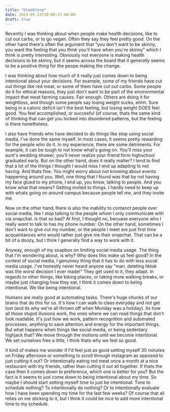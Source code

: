 ```yaml
---
title: "bleeblorp"
date: 2023-05-23T10:00:27-04:00
draft: true 
---
```


Recently I was thinking about when people make health decisions, like to cut out carbs, or to go vegan. Often they say they feel pretty good. On the other hand there's often the argument that "you don't want to be skinny, you want the feeling that you *think* you'll have when you're skinny" which I think is pretty interesting. Obviously not everyone is making health decisions to be skinny, but it seems across the board that it generally seems to be a positive thing for the peope making the change. 

I was thinking about how much of it really just comes down to being intentional about your decisions. For example, some of my friends have cut out things like red meat, or some of them have cut out carbs. Some people do it for ethical reasons, they just don't want to be part of the environmental impact that meat farming causes. Fair enough. Others are doing it for weightloss, and though some people say losing weight sucks, ehhh. Sure being in a caloric deficit isn't the best feeling, but losing weight DOES feel good. You feel accomplished, or succesful (of course, thats the same kind of thinking that can get you locked into disordered patterns, but the feeling is there nonetheless. 

I also have friends who have decided to do things like stop using social media, I've done the same myself. In most cases, it seems pretty rewarding for the people who do it. In my experience, there are some detriments. For example, it can be tough to not know what's going on. You'll miss your aunt's wedding shower, you'll never realize your friend form highschool graduated early. But on the other hand, does it really matter? I tend to find that a lot of the things I thought I would miss I end up adapting to not having. And thats fine. You might worry about not knowing about events happening around you. Well, one thing that I found was that by not having my face glued to my phone, I end up, you know, talking to people. And you know what that means? Getting invited to things. I hardly need to keep up with whats going on around campus because people tell me, and they invite me. 

Now on the other hand, there is also the inability to contanct people over social media, like I stop talking to the people whom I only communicate with via snapchat. Is that so bad? At first, I thought no, becuase everyone who I really *want* to talk to has my phone number. On the other hand, sometimes I don't want to give out my number, or the people I meet are just first time acquaintances who would rather just give me their snapchat. That can be a bit of a doozy, but I think I generally find a way to work with it. 

Anyway, enough of my soapbox on limiting social media usage. The thing that I'm wondering about, is why? Why does this make us feel good? In the context of social media, I genuinley thing that it has to do with less social media usage. I've honestly never heard anyone say "man, deleting tiktok was the worst decision I ever made!" They get used to it, they adapt. In regards to other things, like biking places, or taking more walking breaks, or maybe just changing how they eat, I think it comes down to being intentional. We like being intentional.

Humans are really good at automating tasks. There's huge chunks of our brains that do this for us. It's how I can walk to class everyday and not get lost (and its why we're all thrown off when Monday was a holiday). Its how all those stupid illusions work, the ones where we can read things that don't look readable. It's just how we work, pattern recognition and automated processes, anything to save attention and energy for the important things. But what happens when things like social media, or being sedentary highjack that? We move through the motions until we become intentional. We set ourselves free a little, I think thats why we feel so good. 

It kind of makes me wonder if I'd feel just as good setting myself 30 minutes on Friday afternoon or something to scroll through instagram as opposed to just cutting it out? Or intentionally eating red meat once a month at a nice restaurant with my friends, rather than cutting it out all together. If thats the case then it comes down to preference, which one is better for you? But the fact is it seems to just come down to being intentional about my time. So maybe I should start setting myself time to just be intentional. Time to schedule nothing? To intentionally do nothing? Or to intentionally evaluate how I have been spending my time for the last few weeks? Of course that all relies on me sticking to it, but I think it could be nice to add more intentional time to my schedule. 












